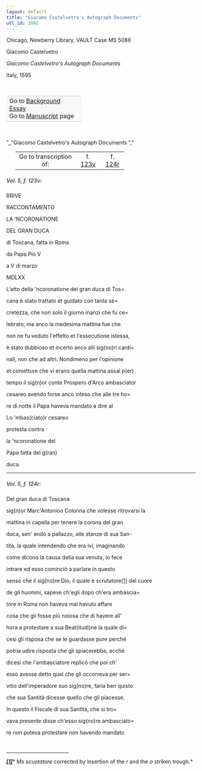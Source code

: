 ```yaml
---
layout: default
title: "Giacomo Castelvetro's Autograph Documents"
utl_id: 3092
---
```



Chicago, Newberry Library, VAULT Case MS 5086


Giacomo Castelvetro


*Giacomo Castelvetro's Autograph Documents​*


Italy, 1595


 

<table border="0.5" cellpadding="1" cellspacing="1" style="width: 200px; background-color:#F8F8F8;"><tbody style="border-color:#ccc"><tr style="border-color:#ccc"><td>Go to <a href="{{ site.baseurl }}/essay/042" target="_blank">Background Essay</a><br />
			Go to <a href="{{ site.baseurl }}/www/record.html?id=042" target="_blank">Manuscript</a> page</td>
</tr></tbody></table>
 

",,"Giacomo Castelvetro's Autograph Documents
","
<table border="0.5" cellpadding="1" cellspacing="1" style="width: 290px; margin-left: 0.25in;"><tbody><tr style="border-color:#B3B6B7"><td style="text-align:center">Go to transcription of:</td>
<td style="text-align:center">f. <a href="#1">123v</a></td>
<td style="text-align:center">f. <a href="#2">124r</a></td>
</tr></tbody></table>
<h5 id="1" style="color:#555;">Vol. 5, f. 123v:</h5>

BRIVE


RACCONTAMENTO


LA 'NCORONATIONE


DEL GRAN DUCA


di Toscana, fatta in Roma


da Papa Pio V


a V di marzo


MDLXX


L'atto della 'ncoronatione del gran duca di Tos=


cana è stato trattato et guidato con tanta se=


cretezza, che non solo il giorno inanzi che fu ce=


lebrato, ma anco la medesima mattina fue che


non ne fu veduto l'effetto et l'essecutione istessa,


è stato dubbioso et incerto anco alli sig(no)ri cardi=


nali, non che ad altri. Nondimeno per l'opinione


et conietture che vi erano quella mattina assai p(er)


tempo il sig(n)or conte Prospero d'Arco ambasciator


cesareo avendo forse anco inteso che alle tre ho=


re di notte il Papa haveva mandato a dire al


Lo 'mbas(ciato)r cesareo


protesta contra


la 'ncoronatione del


Papa fatta del g(ran)


duca.


<hr /><h5 id="2" style="color:#555;">Vol. 5, f. 124r:</h5>

Del gran duca di Toscana


sig(n)or Marc'Antonioo Colonna che volesse ritrovarsi la


mattina in capella per tenere la corona del gran


duca, sen' andò a pallazzo, alle stanze di sua San-


tità, la quale intendendo che era ivi, imaginando


come dicono la causa della sua venuta, lo fece


intrare ed esso cominciò a parlare in questo


senso che il sig(no)re Dio, il quale è scrutatore<a href="#_ftn1" name="_ftnref1" title="" id="_ftnref1">[1]</a> del cuore


de gli huomini, sapeve ch'egli dopo ch'era ambascia=


tore in Roma non haveva mai havuto affare


cosa che gli fosse più noiosa che di havere all'


hora a protestare a sua Beat(itudi)ne la quale di=


cesi gli risposa che se le guardasse pure perché


potria udire risposta che gli spiacerebbe, acché


dicesi che l'ambasciatore replicò che poi ch'


esso avesse detto quel che gli occorreva per ser=


vitio dell'imperadore suo sig(no)re, faria ben quisto


che sua Santità dicesse quello che gli piacesse.


In questo il Fiscale di sua Santità, che si tro=


vava presente disse ch'esso sig(no)re ambasciato=


re non poteva protestare non havendo mandato

<div> 
<hr align="left" size="1" width="33%" /><div id="ftn1">

<a href="#_ftnref1" name="_ftn1" title="" id="_ftn1">***[1]***</a>* Ms *scuotatore* corrected by insertion of the *r* and the *o* striken trough.*

</div>
</div>
